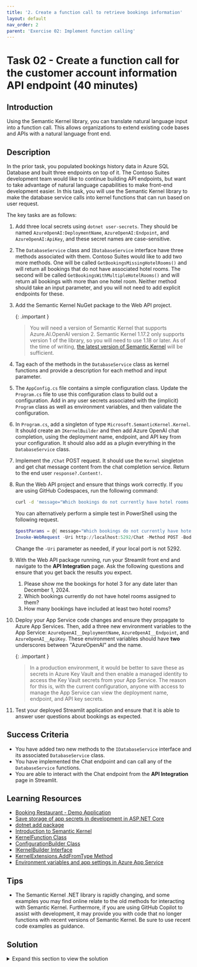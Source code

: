 ```yaml
---
title: '2. Create a function call to retrieve bookings information'
layout: default
nav_order: 2
parent: 'Exercise 02: Implement function calling'
---
```


# Task 02 - Create a function call for the customer account information API endpoint (40 minutes)

## Introduction

Using the Semantic Kernel library, you can translate natural language input into a function call. This allows organizations to extend existing code bases and APIs with a natural language front end.

## Description

In the prior task, you populated bookings history data in Azure SQL Database and built three endpoints on top of it. The Contoso Suites development team would like to continue building API endpoints, but want to take advantage of natural language capabilities to make front-end development easier. In this task, you will use the Semantic Kernel library to make the database service calls into kernel functions that can run based on user request.

The key tasks are as follows:

1. Add three local secrets using `dotnet user-secrets`. They should be named `AzureOpenAI:DeploymentName`, `AzureOpenAI:Endpoint`, and `AzureOpenAI:ApiKey`, and these secret names are case-sensitive.
2. The `DatabaseService` class and `IDatabaseService` interface have three methods associated with them. Contoso Suites would like to add two more methods. One will be called `GetBookingsMissingHotelRooms()` and will return all bookings that do not have associated hotel rooms. The second will be called `GetBookingsWithMultipleHotelRooms()` and will return all bookings with more than one hotel room. Neither method should take an input parameter, and you will not need to add explicit endpoints for these.
3. Add the Semantic Kernel NuGet package to the Web API project.

    {: .important }
    > You will need a version of Semantic Kernel that supports Azure.AI.OpenAI version 2. Semantic Kernel 1.17.2 only supports version 1 of the library, so you will need to use 1.18 or later. As of the time of writing, [the latest version of Semantic Kernel](https://www.nuget.org/packages/Microsoft.SemanticKernel/) will be sufficient.

4. Tag each of the methods in the `DatabaseService` class as kernel functions and provide a description for each method and input parameter.
5. The `AppConfig.cs` file contains a simple configuration class. Update the `Program.cs` file to use this configuration class to build out a configuration. Add in any user secrets associated with the (implicit) `Program` class as well as environment variables, and then validate the configuration.
6. In `Program.cs`, add a singleton of type `Microsoft.SemanticKernel.Kernel`. It should create an `IKernelBuilder` and then add Azure OpenAI chat completion, using the deployment name, endpoint, and API key from your configuration. It should also add as a plugin everything in the `DatabaseService` class.
7. Implement the `/Chat` POST request. It should use the `Kernel` singleton and get chat message content from the chat completion service. Return to the end user `response?.Content!`.
8. Run the Web API project and ensure that things work correctly. If you are using GitHub Codespaces, run the following command:

   ```bash
   curl -d 'message="Which bookings do not currently have hotel rooms associated with them?"' http://localhost:5292/Chat
   ```

   You can alternatively perform a simple test in PowerShell using the following request.

    ```powershell
    $postParams = @{ message="Which bookings do not currently have hotel rooms associated with them?" }
    Invoke-WebRequest -Uri http://localhost:5292/Chat -Method POST -Body $postParams
    ```

    Change the `-Uri` parameter as needed, if your local port is not 5292.
9. With the Web API package running, run your Streamlit front end and navigate to the **API Integration** page. Ask the following questions and ensure that you get back the results you expect.
   1. Please show me the bookings for hotel 3 for any date later than December 1, 2024.
   2. Which bookings currently do not have hotel rooms assigned to them?
   3. How many bookings have included at least two hotel rooms?
10. Deploy your App Service code changes and ensure they propagate to Azure App Services. Then, add a three new environment variables to the App Service: `AzureOpenAI__DeploymentName`, `AzureOpenAI__Endpoint`, and `AzureOpenAI__ApiKey`. These environment variables should have **two** underscores between "AzureOpenAI" and the name.

    {: .important }
    > In a production environment, it would be better to save these as secrets in Azure Key Vault and then enable a managed identity to access the Key Vault secrets from your App Service. The reason for this is, with the current configuration, anyone with access to manage the App Service can view the deployment name, endpoint, and API key secrets.

11. Test your deployed Streamlit application and ensure that it is able to answer user questions about bookings as expected.

## Success Criteria

- You have added two new methods to the `IDatabaseService` interface and its associated `DatabaseService` class.
- You have implemented the Chat endpoint and can call any of the `DatabaseService` functions.
- You are able to interact with the Chat endpoint from the **API Integration** page in Streamlit.

## Learning Resources

- [Booking Restaurant - Demo Application](https://github.com/microsoft/semantic-kernel/tree/main/dotnet/samples/Demos/BookingRestaurant)
- [Save storage of app secrets in development in ASP.NET Core](https://learn.microsoft.com/aspnet/core/security/app-secrets?view=aspnetcore-8.0&tabs=windows)
- [dotnet add package](https://learn.microsoft.com/dotnet/core/tools/dotnet-add-package)
- [Introduction to Semantic Kernel](https://learn.microsoft.com/semantic-kernel/overview/)
- [KernelFunction Class](https://learn.microsoft.com/dotnet/api/microsoft.semantickernel.kernelfunction?view=semantic-kernel-dotnet)
- [ConfigurationBuilder Class](https://learn.microsoft.com/dotnet/api/microsoft.extensions.configuration.configurationbuilder?view=net-8.0)
- [IKernelBuilder Interface](https://learn.microsoft.com/dotnet/api/microsoft.semantickernel.ikernelbuilder?view=semantic-kernel-dotnet)
- [KernelExtensions.AddFromType Method](https://learn.microsoft.com/dotnet/api/microsoft.semantickernel.kernelextensions.addfromtype?view=semantic-kernel-dotnet)
- [Environment variables and app settings in Azure App Service](https://learn.microsoft.com/azure/app-service/reference-app-settings?tabs=kudu%2Cdotnet)

## Tips

- The Semantic Kernel .NET library is rapidly changing, and some examples you may find online relate to the old methods for interacting with Semantic Kernel. Furthermore, if you are using GitHub Copilot to assist with development, it may provide you with code that no longer functions with recent versions of Semantic Kernel. Be sure to use recent code examples as guidance.

## Solution

<details markdown="block">
<summary>Expand this section to view the solution</summary>

- In order to add user secrets to your .NET project, open a console in the Web API directory containing your `ContosoSuitesWebAPI.csproj` file. Then, run the following commands, replacing the secret values with your actual endpoint and API key, respectively.

  ```sh
  dotnet user-secrets init
  
  dotnet user-secrets set "AzureOpenAI:DeploymentName" "gpt-4o"
  dotnet user-secrets set "AzureOpenAI:Endpoint" "{your_endpoint}"
  dotnet user-secrets set "AzureOpenAI:ApiKey" "{your_key}"
  ```

- The new code for the `IDatabaseService` interface is as follows:

  ```csharp
  Task<IEnumerable<Booking>> GetBookingsMissingHotelRooms();
  Task<IEnumerable<Booking>> GetBookingsWithMultipleHotelRooms();
  ```

- The code for the `GetBookingsMissingHotelRooms()` method is in the `DatabaseService` class as follows:

  ```csharp
      public async Task<IEnumerable<Booking>> GetBookingsMissingHotelRooms()
      {
          var sql = """
              SELECT
                  b.BookingID,
                  b.CustomerID,
                  b.HotelID,
                  b.StayBeginDate,
                  b.StayEndDate,
                  b.NumberOfGuests
              FROM dbo.Booking b
              WHERE NOT EXISTS
                  (
                      SELECT 1
                      FROM dbo.BookingHotelRoom h
                      WHERE
                          b.BookingID = h.BookingID
                  );
              """;
          using var conn = new SqlConnection(
              connectionString: Environment.GetEnvironmentVariable("SQLCONNSTR_ContosoSuites")!
          );
          conn.Open();
          using var cmd = new SqlCommand(sql, conn);
          using var reader = await cmd.ExecuteReaderAsync();
          var bookings = new List<Booking>();
          while (await reader.ReadAsync())
          {
              bookings.Add(new Booking
              {
                  BookingID = reader.GetInt32(0),
                  CustomerID = reader.GetInt32(1),
                  HotelID = reader.GetInt32(2),
                  StayBeginDate = reader.GetDateTime(3),
                  StayEndDate = reader.GetDateTime(4),
                  NumberOfGuests = reader.GetInt32(5)
              });
          }
          conn.Close();
  
          return bookings;
      }
  ```

- The code for the `GetBookingsWithMultipleHotelRooms()` method in the `DatabaseService` class is as follows:

  ```csharp
      public async Task<IEnumerable<Booking>> GetBookingsWithMultipleHotelRooms()
      {
          var sql = """
              SELECT
                  b.BookingID,
                  b.CustomerID,
                  b.HotelID,
                  b.StayBeginDate,
                  b.StayEndDate,
                  b.NumberOfGuests
              FROM dbo.Booking b
              WHERE
                  (
                      SELECT COUNT(1)
                      FROM dbo.BookingHotelRoom h
                      WHERE
                          b.BookingID = h.BookingID
                  ) > 1;
              """;
          using var conn = new SqlConnection(
              connectionString: Environment.GetEnvironmentVariable("SQLCONNSTR_ContosoSuites")!
          );
          conn.Open();
          using var cmd = new SqlCommand(sql, conn);
          using var reader = await cmd.ExecuteReaderAsync();
          var bookings = new List<Booking>();
          while (await reader.ReadAsync())
          {
              bookings.Add(new Booking
              {
                  BookingID = reader.GetInt32(0),
                  CustomerID = reader.GetInt32(1),
                  HotelID = reader.GetInt32(2),
                  StayBeginDate = reader.GetDateTime(3),
                  StayEndDate = reader.GetDateTime(4),
                  NumberOfGuests = reader.GetInt32(5)
              });
          }
          conn.Close();
  
          return bookings;
      }
  ```

- To add the Semantic Kernel NuGet package, you can run the following command from the command line, in the Web API directory containing your `ContosoSuitesWebAPI.csproj` file.

  ```powershell
  dotnet add package Microsoft.SemanticKernel --version 1.20.0
  ```

- In order to tag a method in the `DatabaseService.cs` file, you will need to include the `Microsoft.SemanticKernel` and `System.ComponentModel` namespaces at the top of the file, along with the other **using** statements.

  ```csharp
  using Microsoft.SemanticKernel;
  using System.ComponentModel;
  ```
  
  Then, add `[KernelFunction]` and `[Description()]` descriptors to each of the five methods you want to be available for Semantic Kernel to call. For example, the `GetHotels()` method   signature would look like:
  
  ```csharp
      [KernelFunction]
      [Description("Get all hotels.")]
      public async Task<IEnumerable<Hotel>> GetHotels()
  ```
  
  For methods with parameters, include as well a `[Description()]` descriptor for each parameter. For example, the `GetBookingsForHotel()` method would look like:
  
  ```csharp
      [KernelFunction]
      [Description("Get all bookings for a single hotel.")]
      public async Task<IEnumerable<Booking>> GetBookingsForHotel(
          [Description("The ID of the hotel")] int hotelId
          )
  ```
  
  Make sure to do this for all five methods, including the two you created in Step 2 of this task.
- Add the Semantic Kernel namespaces we will need to the top of `Program.cs`:

  ```csharp
  using Microsoft.SemanticKernel;
  using Microsoft.SemanticKernel.Connectors.OpenAI;
  using Microsoft.SemanticKernel.ChatCompletion;
  ```
  
  From there, after creating the **builder** object, add the following code:
  
  ```csharp
  var config = new ConfigurationBuilder()
      .AddUserSecrets<Program>()
      .AddEnvironmentVariables()
      .Build();
  ```

- The code to create a singleton `Kernel` is as follows, and should be added below the singleton builder for `CosmosClient`.

  ```csharp
  builder.Services.AddSingleton<Kernel>((_) =>
  {
      IKernelBuilder kernelBuilder = Kernel.CreateBuilder();
      kernelBuilder.AddAzureOpenAIChatCompletion(
          deploymentName: builder.Configuration["AzureOpenAI:DeploymentName"]!,
          endpoint: builder.Configuration["AzureOpenAI:Endpoint"]!,
          apiKey: builder.Configuration["AzureOpenAI:ApiKey"]!
      );
      kernelBuilder.Plugins.AddFromType<DatabaseService>();
      return kernelBuilder.Build();
  });
  ```

- The code to implement the `/Chat` POST request is as follows:

  ```csharp
  app.MapPost("/Chat", async Task<string> (HttpRequest request) =>
  {
      var message = await Task.FromResult(request.Form["message"]);
      var kernel = app.Services.GetRequiredService<Kernel>();
      var chatCompletionService = kernel.GetRequiredService<IChatCompletionService>();
      var executionSettings = new OpenAIPromptExecutionSettings
      {
          ToolCallBehavior = ToolCallBehavior.AutoInvokeKernelFunctions
      };
      var response = await chatCompletionService.GetChatMessageContentAsync(message.ToString(), executionSettings, kernel);
      return response?.Content!;
  })
      .WithName("Chat")
      .WithOpenApi();
  ```

- In order to create an environment variable for your App Service, perform the following actions.
  - Navigate back to your resource group in the Azure Portal. Then, select the **App Service** named `{your_unique_id}-api`. In the **Settings** menu, choose the **Environment variables** option. Then, navigate to the **App settings** tab and select the **Add** button.

    ![Creating a new environment variable for an Azure App Service](../../media/Solution/0202_AddEnvironmentVariable1.png)

  - Create three environment variables. The first is `AzureOpenAI__DeploymentName` and should have a value of `gpt-4o`. The second is `AzureOpenAI__Endpoint` and should have a value of your Azure OpenAI endpoint URL. The third is `AzureOpenAI__ApiKey` and should have a value of your Azure OpenAI API key. After entering data for an application setting, select **Apply** to save the setting.

    ![Filling in details for the new environment variable for an Azure App Service](../../media/Solution/0201_AddEnvironmentVariable2.png)

    {: .note }
    > These environment variables should have **two** underscores between "AzureOpenAI" and the name.

    After creating the three application settings, select the **Apply** button to finish saving them. This will restart your API service.

</details>
